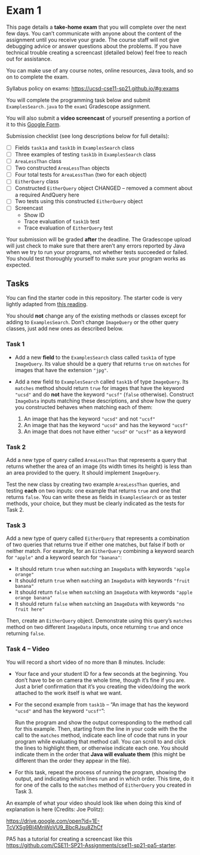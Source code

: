 # Exam 1

This page details a **take-home exam** that you will complete over the next few days. You can’t communicate with anyone about the content of the assignment until you receive your grade. The course staff will not give debugging advice or answer questions about the problems. If you have technical trouble creating a screencast (detailed below) feel free to reach out for assistance. 

You can make use of any course notes, online resources, Java tools, and so on to complete the exam.

Syllabus policy on exams: https://ucsd-cse11-sp21.github.io/#g:exams

You will complete the programming task below and submit ```ExamplesSearch.java``` to the ```exam1``` Gradescope assignment.

You will also submit a **video screencast** of yourself presenting a portion of
it to this [Google Form](https://docs.google.com/forms/d/e/1FAIpQLSc6yOPGpDZ5dj1Ff6CdQnHiA95XiKWpLsN_ez0kzl2ogWP2yw/viewform?usp=sf_link).

Submission checklist (see long descriptions below for full details):

- [ ] Fields ```task1a``` and ```task1b``` in ```ExamplesSearch``` class
- [ ] Three examples of testing ```task1b``` in ```ExamplesSearch``` class
- [ ] ```AreaLessThan``` class
- [ ] Two constructed ```AreaLessThan``` objects
- [ ] Four total tests for ```AreaLessThan``` (two for each object)
- [ ] ```EitherQuery``` class
- [ ] Constructed ```EitherQuery``` object CHANGED – removed a comment about a required AndQuery here
- [ ] Two tests using this constructed ```EitherQuery``` object
- [ ] Screencast
    - Show ID
    - Trace evaluation of ```task1b``` test
    - Trace evaluation of ```EitherQuery``` test

Your submission will be graded **after** the deadline. The Gradescope upload will just check to make sure that there aren’t any errors reported by Java when we try to run your programs, not whether tests succeeded or failed. You should test thoroughly yourself to make sure your program works as expected.


## Tasks

You can find the starter code in this repository. The starter code is very lightly adapted from [this reading](https://cseweb.ucsd.edu/classes/sp17/cse11-a/lecture11.html).


You should **not** change any of the existing methods or classes except for adding to ```ExamplesSearch```. Don’t change ```ImageQuery``` or the other query classes, just add new ones as described below.

### Task 1
- Add a new **field** to the ```ExamplesSearch``` class called ```task1a``` of type ```ImageQuery```. Its value should be a query that returns ```true``` on ```matches``` for images that have the extension ```"jpg"```.

- Add a new field to ```ExamplesSearch``` called ```task1b``` of type ```ImageQuery```. Its ```matches``` method should return ```true``` for images that have the keyword ```"ucsd"``` and do **not** have the keyword ```"ucsf"``` (```false``` otherwise). Construct ```ImageData``` inputs matching these descriptions, and show how the query you constructed behaves when matching each of them:

    1. An image that has the keyword ```"ucsd"``` and not ```"ucsf"```
    2. An image that has the keyword ```"ucsd"``` and has the keyword ```"ucsf"```
    3. An image that does not have either ```"ucsd"``` or ```"ucsf"``` as a keyword

### Task 2
Add a new type of query called ```AreaLessThan``` that represents a query that returns whether the area of an image (its width times its height) is less than an area provided to the query. It should implement ```ImageQuery```.

Test the new class by creating two example ```AreaLessThan``` queries, and testing **each** on two inputs: one example that returns ```true``` and one that returns ```false```. You can write these as fields in ```ExamplesSearch``` or as tester methods, your choice, but they must be clearly indicated as the tests for Task 2.

### Task 3
Add a new type of query called ```EitherQuery``` that represents a combination of two queries that returns true if either one matches, but false if both or neither match. For example, for an ```EitherQuery``` combining a keyword search for ```"apple"``` and a keyword search for ```"banana"```:

- It should return ```true``` when ```match```ing an ```ImageData``` with keywords ```"apple orange"```
- It should return ```true``` when ```match```ing an ```ImageData``` with keywords ```"fruit banana"```
- It should return ```false``` when ```match```ing an ```ImageData``` with keywords ```"apple orange banana"```
- It should return ```false``` when ```match```ing an ```ImageData``` with keywords ```"no fruit here"```

Then, create an ```EitherQuery``` object. Demonstrate using this query’s ```matches``` method on two different ```ImageData``` inputs, once returning ```true``` and once returning ```false```.

### Task 4 – Video
You will record a short video of no more than 8 minutes. Include:

- Your face and your student ID for a few seconds at the beginning. You don’t have to be on camera the whole time, though it’s fine if you are. Just a brief confirmation that it’s you creating the video/doing the work attached to the work itself is what we want.
- For the second example from ```task1b``` – “An image that has the keyword ```"ucsd"``` and has the keyword ```"ucsf"```”:

    Run the program and show the output corresponding to the method call for this example. Then, starting from the line in your code with the the call to the ```matches``` method, indicate each line of code that runs in your program while evaluating that method call. You can scroll to and click the lines to highlight them, or otherwise indicate each one. You should indicate them in the order that **Java will evaluate them** (this might be different than the order they appear in the file).

- For this task, repeat the process of running the program, showing the output, and indicating which lines run and in which order. This time, do it for one of the calls to the ```matches``` method of ```EitherQuery``` you created in Task 3.

An example of what your video should look like when doing this kind of explanation is here (Credits: Joe Politz):

https://drive.google.com/open?id=1E-TcVXSg9BI4MnWoVU9_BbcRJsu8ZhCf

PA5 has a tutorial for creating a screencast like this https://github.com/CSE11-SP21-Assignments/cse11-sp21-pa5-starter.
